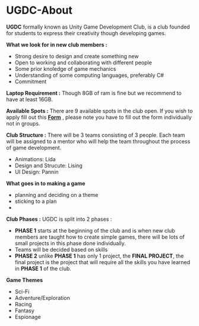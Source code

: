 # UGDC-About

**UGDC** formally known as Unity Game Development Club, is a club founded for students to express their creativity though developing games.

**What we look for in new club members :**
- Strong desire to design and create something new  
- Open to working and collaborating with different people
- Some prior knoledge of game mechanics
- Understanding of some computing languages, preferably C# 
- Commitment 

**Laptop Requirement :** Though 8GB of ram is fine but we recommend to have at least 16GB. 

**Available Spots :** There are 9 available spots in the club open. If you wish to apply fill out this [**Form**]() , please note you have to fill out the form individually not in groups.

**Club Structure :** There will be 3 teams consisting of 3 people. Each team will be assigned to a mentor who will help the team throughout the process of game development. 
- Animations: Lida
- Design and Strucute: Lising
- UI Design: Pannin

**What goes in to making a game**
- planning and deciding on a theme
- sticking to a plan
- 

**Club Phases :** UGDC is split into 2 phases :
- **PHASE 1** starts at the beginning of the club and is when new club members are taught how to create simple games, there will be lots of small projects in this phase done individually.
- Teams will be decided based on skills
- **PHASE 2** unlike **PHASE 1** has only 1 project, the **FINAL PROJECT**, the final project is the project that will require all the skills you have learned in **PHASE 1** of the club.

**Game Themes**
- Sci-Fi
- Adventure/Exploration 
- Racing
- Fantasy
- Espionage
